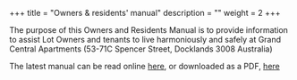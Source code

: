 +++
title = "Owners & residents' manual"
description = ""
weight = 2
+++

The purpose of this Owners and Residents Manual is to provide information to assist Lot Owners and tenants to live harmoniously and safely at Grand Central Apartments (53-71C Spencer Street, Docklands 3008 Australia)

The latest manual can be read online [here](./introduction), or downloaded as a PDF, [here](https://grandcentral.org.au/manual/D122-r3_2020-06-05_Owners_and_residents_manual.pdf)